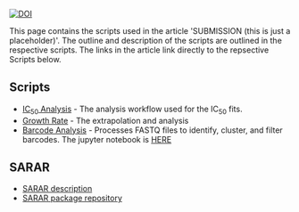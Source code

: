 [![DOI](https://zenodo.org/badge/921502836.svg)](https://doi.org/10.5281/zenodo.14741394)


This page contains the scripts used in the article 'SUBMISSION (this is just a placeholder)'. The outline and description of the scripts are outlined in the respective scripts. The links in the article link directly to the repsective Scripts below. 

## Scripts

- [IC<sub>50</sub> Analysis](https://ferrell-lab.github.io/Khouqeer2025//IC50AnalysisFunction.html) - The analysis workflow used for the IC<sub>50</sub> fits.
- [Growth Rate](https://ferrell-lab.github.io/Khouqeer2025//ChallengeCyclesFunctions.html) - The extrapolation and analysis  
- [Barcode Analysis](https://ferrell-lab.github.io/Khouqeer2025//GenomicBarcodingProccessing.html) - Processes FASTQ files to identify, cluster, and filter barcodes. The jupyter notebook is [HERE](https://github.com/Ferrell-Lab/Khouqeer2025//blob/69a7f6edeab5f817d9ea76d6f9a9adbbf98ca5c6/Analysis_script_whitelist_v3.ipynb)


## SARAR 

- [SARAR description](https://ferrell-lab.github.io/Khouqeer2025//SARAR.html)
- [SARAR package repository](https://github.com/Ferrell-Lab/Khouqeer2025//tree/69a7f6edeab5f817d9ea76d6f9a9adbbf98ca5c6/SARAR_package)

